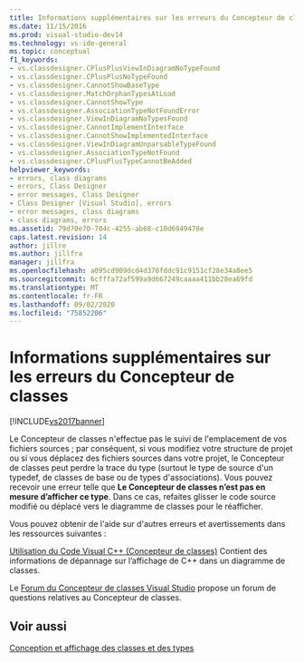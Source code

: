 ```yaml
---
title: Informations supplémentaires sur les erreurs du Concepteur de classes | Microsoft Docs
ms.date: 11/15/2016
ms.prod: visual-studio-dev14
ms.technology: vs-ide-general
ms.topic: conceptual
f1_keywords:
- vs.classdesigner.CPlusPlusViewInDiagramNoTypeFound
- vs.classdesigner.CPlusPlusNoTypeFound
- vs.classdesigner.CannotShowBaseType
- vs.classdesigner.MatchOrphanTypesAtLoad
- vs.classdesigner.CannotShowType
- vs.classdesigner.AssociationTypeNotFoundError
- vs.classdesigner.ViewInDiagramNoTypesFound
- vs.classdesigner.CannotImplementInterface
- vs.classdesigner.CannotShowImplementedInterface
- vs.classdesigner.ViewInDiagramUnparsableTypeFound
- vs.classdesigner.AssociationTypeNotFound
- vs.classdesigner.CPlusPlusTypeCannotBeAdded
helpviewer_keywords:
- errors, class diagrams
- errors, Class Designer
- error messages, Class Designer
- Class Designer [Visual Studio], errors
- error messages, class diagrams
- class diagrams, errors
ms.assetid: 79d70e70-704c-4255-ab68-c10d6949470e
caps.latest.revision: 14
author: jillre
ms.author: jillfra
manager: jillfra
ms.openlocfilehash: a095cd909dcd4d378fddc91c9151cf28e34a8ee5
ms.sourcegitcommit: 6cfffa72af599a9d667249caaaa411bb28ea69fd
ms.translationtype: MT
ms.contentlocale: fr-FR
ms.lasthandoff: 09/02/2020
ms.locfileid: "75852206"
---
```

# <a name="additional-information-about-class-designer-errors"></a>Informations supplémentaires sur les erreurs du Concepteur de classes
[!INCLUDE[vs2017banner](../includes/vs2017banner.md)]

Le Concepteur de classes n'effectue pas le suivi de l'emplacement de vos fichiers sources ; par conséquent, si vous modifiez votre structure de projet ou si vous déplacez des fichiers sources dans votre projet, le Concepteur de classes peut perdre la trace du type (surtout le type de source d'un typedef, de classes de base ou de types d'associations). Vous pouvez recevoir une erreur telle que **Le Concepteur de classes n’est pas en mesure d’afficher ce type**. Dans ce cas, refaites glisser le code source modifié ou déplacé vers le diagramme de classes pour le réafficher.

 Vous pouvez obtenir de l'aide sur d'autres erreurs et avertissements dans les ressources suivantes : 

 [Utilisation du Code Visual C++ (Concepteur de classes)](../ide/working-with-visual-cpp-code-class-designer.md) Contient des informations de dépannage sur l’affichage de C++ dans un diagramme de classes.

 Le [Forum du Concepteur de classes Visual Studio](https://social.msdn.microsoft.com/Forums/en-US/vsclassdesigner/threads?page=1) propose un forum de questions relatives au Concepteur de classes.

## <a name="see-also"></a>Voir aussi
 [Conception et affichage des classes et des types](../ide/designing-and-viewing-classes-and-types.md)
